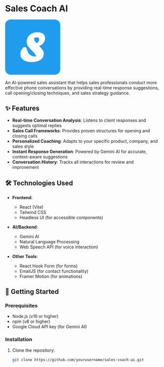 # Sales Coach AI

![Project Banner](public/apple-touch-icon.png)

An AI-powered sales assistant that helps sales professionals conduct more effective phone conversations by providing real-time response suggestions, call opening/closing techniques, and sales strategy guidance.

## ✨ Features

- **Real-time Conversation Analysis**: Listens to client responses and suggests optimal replies
- **Sales Call Frameworks**: Provides proven structures for opening and closing calls
- **Personalized Coaching**: Adapts to your specific product, company, and sales style
- **Instant Response Generation**: Powered by Gemini AI for accurate, context-aware suggestions
- **Conversation History**: Tracks all interactions for review and improvement

## 🛠️ Technologies Used

- **Frontend**: 
  - React (Vite)
  - Tailwind CSS
  - Headless UI (for accessible components)
  
- **AI/Backend**:
  - Gemini AI
  - Natural Language Processing
  - Web Speech API (for voice interaction)

- **Other Tools**:
  - React Hook Form (for forms)
  - EmailJS (for contact functionality)
  - Framer Motion (for animations)

## 🚀 Getting Started

### Prerequisites
- Node.js (v16 or higher)
- npm (v8 or higher)
- Google Cloud API key (for Gemini AI)

### Installation
1. Clone the repository:
   ```bash
   git clone https://github.com/yourusername/sales-coach-ai.git

